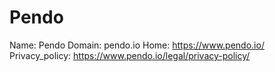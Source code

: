 
# Pendo

Name: Pendo
Domain: pendo.io
Home: https://www.pendo.io/
Privacy_policy: https://www.pendo.io/legal/privacy-policy/
